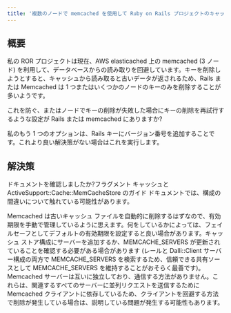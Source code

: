 ```yaml
---
title: '複数のノードで memcached を使用して Ruby on Rails プロジェクトのキャッシュ キーを適切に削除するにはどうすればよいですか?'
---
```


## 概要
私の ROR プロジェクトは現在、AWS elasticached 上の memcached (3 ノード) を利用して、データベースからの読み取りを回避しています。キーを削除しようとすると、キャッシュから読み取ると古いデータが返されるため、Rails または Memcached は 1 つまたはいくつかのノードのキーのみを削除することが多いようです。

これを防ぐ、またはノードでキーの削除が失敗した場合にキーの削除を再試行するような設定が Rails または memcached にありますか?

私のもう 1 つのオプションは、Rails キーにバージョン番号を追加することです。これより良い解決策がない場合はこれを実行します。

## 解決策
ドキュメントを確認しましたか?フラグメント キャッシュと ActiveSupport::Cache::MemCacheStore のガイド ドキュメントでは、構成の間違いについて触れている可能性があります。

Memcached は古いキャッシュ ファイルを自動的に削除するはずなので、有効期限を手動で管理しているように思えます。何をしているかによっては、フェイルセーフとしてデフォルトの有効期限を設定すると良い場合があります。キャッシュ ストア構成にサーバーを追加するか、MEMCACHE_SERVERS が更新されていることを確認する必要がある場合があります (レールと Dalli::Client サーバー構成の両方で MEMCACHE_SERVERS を検索するため、信頼できる共有ソースとして MEMCACHE_SERVERS を維持することがおそらく最善です)。 Memcached サーバーは互いに独立しており、通信する方法がありません。これらは、関連するすべてのサーバーに並列リクエストを送信するために Memcached クライアントに依存しているため、クライアントを回避する方法で削除が発生している場合は、説明している問題が発生する可能性もあります。

